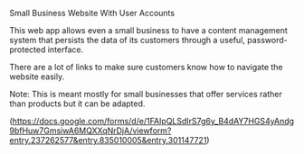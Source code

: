 Small Business Website With User Accounts

This web app allows even a small business to have a content management system that persists the data of its customers through a useful, password-protected interface.

There are a lot of links to make sure customers know how to navigate the website easily.

Note: This is meant mostly for small businesses that offer services rather than products but it can be adapted. 




(https://docs.google.com/forms/d/e/1FAIpQLSdIrS7g6y_B4dAY7HGS4yAndg9bfHuw7GmsiwA6MQXXqNrDjA/viewform?entry.237262577&entry.835010005&entry.301147721)

